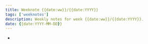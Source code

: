 ```yaml
---
title: Weeknote {{date:ww}}/{{date:YYYY}}
tags: ['weeknotes']
description: Weekly notes for week {{date:ww}}/{{date:YYYY}}.
date: {{date:YYYY-MM-DD}}
---
```

- 